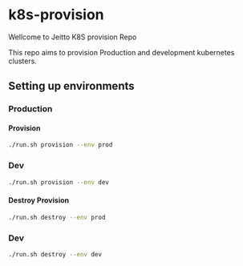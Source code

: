 # k8s-provision
Wellcome to Jeitto K8S provision Repo

This repo aims to provision Production and development kubernetes clusters.

## Setting up environments

### Production

#### Provision

```bash
./run.sh provision --env prod
```

### Dev
```bash
./run.sh provision --env dev
```

#### Destroy Provision

```bash
./run.sh destroy --env prod
```

### Dev
```bash
./run.sh destroy --env dev
```

